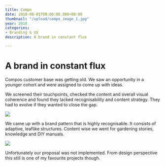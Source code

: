 ```yaml
---
title: Compo
date: 2018-08-01T00:00:00.000+00:00
thumbnail: "/upload/compo_image_1.jpg"
year: 2018
categories:
- Branding & UX
description: A brand in constant flux

---
```

# A brand in constant flux

Compos customer base was getting old. We saw an opportunity in a younger cohort and were assigned to come up with ideas.

We screened their touchpoints, checked the content and overall visual coherence and found they lacked recognisability and content strategy. They had to evolve if they wanted to close the gap.

![](/upload/compo_image_2.jpg)

We came up with a brand pattern that is highly recognisable. It consists of adaptive, leaflike structures. Content wise we went for gardening stories, knowledge and DIY manuals.

![](/upload/compo_image_4.jpg)

Unfortunately our proposal was not implemented. From design perspective this still is one of my favourite projects though.